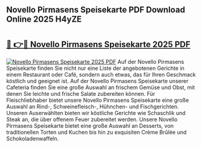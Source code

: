 ## Novello Pirmasens Speisekarte PDF Download Online 2025 H4yZE

# <h2><a href="http://gcbvtc.nevu.top/?p=Novello+Pirmasens+Speisekarte">🔗 👉🔴 Novello Pirmasens Speisekarte 2025 PDF</a></h2>

[![Novello Pirmasens Speisekarte 2025 PDF](https://i.imgur.com/dBaPXMq.png)](http://gcbvtc.nevu.top/?p=Novello+Pirmasens+Speisekarte)
Auf der Novello Pirmasens Speisekarte finden Sie nicht nur eine Liste der angebotenen Gerichte in einem Restaurant oder Café, sondern auch etwas, das für Ihren Geschmack köstlich und geeignet ist. Auf der Novello Pirmasens Speisekarte unserer Cafeteria finden Sie eine große Auswahl an frischem Gemüse und Obst, mit denen Sie leichte und frische Salate zubereiten können. Für Fleischliebhaber bietet unsere Novello Pirmasens Speisekarte eine große Auswahl an Rind-, Schweinefleisch-, Hühnchen- und Fischgerichten. Unseren Auserwählten bieten wir köstliche Gerichte wie Schaschlik und Steak an, die über offenem Feuer zubereitet werden. Unsere Novello Pirmasens Speisekarte bietet eine große Auswahl an Desserts, von traditionellen Torten und Kuchen bis hin zu exquisiten Crème Brûlée und Schokoladenwaffeln.
